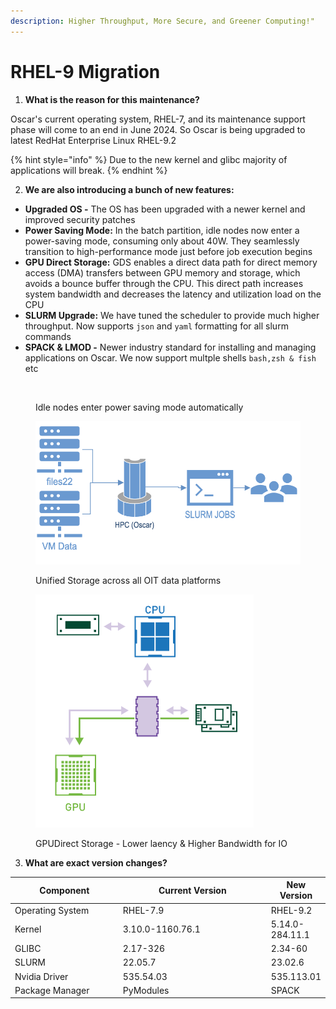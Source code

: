 ```yaml
---
description: Higher Throughput, More Secure, and Greener Computing!"
---
```


# RHEL-9 Migration

1. **What is the reason for this maintenance?**

Oscar's current operating system, RHEL-7, and its maintenance support phase will come to an end in June 2024. So Oscar is being upgraded to latest RedHat Enterprise Linux RHEL-9.2

{% hint style="info" %}
Due to the new kernel and glibc majority of applications will break.&#x20;
{% endhint %}

2. **We are also introducing a bunch of new features:**

* **Upgraded OS -** The OS has been upgraded with a newer kernel and improved security patches
* **Power Saving Mode:** In the batch partition, idle nodes now enter a power-saving mode, consuming only about 40W. They seamlessly transition to high-performance mode just before job execution begins
* **GPU Direct Storage:** GDS enables a direct data path for direct memory access (DMA) transfers between GPU memory and storage, which avoids a bounce buffer through the CPU. This direct path increases system bandwidth and decreases the latency and utilization load on the CPU
* **SLURM Upgrade:** We have tuned the scheduler to provide much higher throughput. Now supports `json` and `yaml` formatting for all slurm commands
* **SPACK & LMOD -** Newer industry standard for installing and managing applications on Oscar. We now support multple shells `bash,zsh & fish` etc

<div align="left">

<figure><img src="../.gitbook/assets/DALL·E 2023-10-29 05.56.22 - Photo of a modern data center with rows of servers glowing in blue. Overlaying the scene is a leafy vine, symbolizing nature, winding its way through .png" alt="" width="375"><figcaption><p>Idle nodes enter power saving mode automatically </p></figcaption></figure>

 

<figure><img src="../.gitbook/assets/Screenshot 2023-10-29 at 6.52.18 AM.png" alt=""><figcaption><p>Unified Storage across all OIT data platforms</p></figcaption></figure>

 

<figure><img src="../.gitbook/assets/Screenshot 2023-10-29 at 6.12.44 AM.png" alt=""><figcaption><p>GPUDirect Storage - Lower laency &#x26; Higher Bandwidth for IO</p></figcaption></figure>

</div>

3. **What are exact version changes?**

<table><thead><tr><th width="199.33333333333331">Component</th><th width="300">Current Version</th><th>New Version</th></tr></thead><tbody><tr><td>Operating System</td><td>RHEL-7.9</td><td>RHEL-9.2</td></tr><tr><td>Kernel</td><td>3.10.0-1160.76.1</td><td>5.14.0-284.11.1</td></tr><tr><td>GLIBC</td><td>2.17-326</td><td>2.34-60</td></tr><tr><td>SLURM </td><td>22.05.7</td><td>23.02.6</td></tr><tr><td>Nvidia Driver</td><td>535.54.03</td><td>535.113.01</td></tr><tr><td>Package Manager</td><td>PyModules</td><td>SPACK</td></tr></tbody></table>



